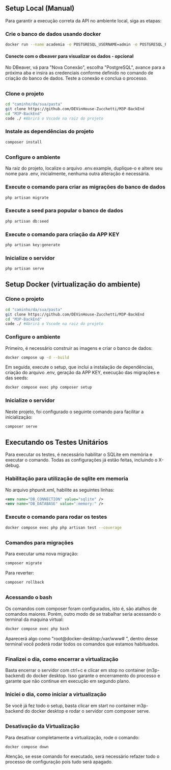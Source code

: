 ## Setup Local (Manual)

Para garantir a execução correta da API no ambiente local, siga as etapas:

### Crie o banco de dados usando docker

```bash
docker run --name academia -e POSTGRESQL_USERNAME=admin -e POSTGRESQL_PASSWORD=admin -e POSTGRESQL_DATABASE=academia_api -p 5432:5432 bitnami/postgresql
```

#### Conecte com o dbeaver para visualizar os dados - opcional

No DBeaver, vá para "Nova Conexão", escolha "PostgreSQL", avance para a próxima aba e insira as credenciais conforme definido no comando de criação do banco de dados. Teste a conexão e conclua o processo.

##

### Clone o projeto

```bash
cd "caminho/da/sua/pasta"
git clone https://github.com/DEVinHouse-Zucchetti/M3P-BackEnd
cd "M3P-BackEnd"
code ./ #Abrirá o Vscode na raiz do projeto
```

### Instale as dependências do projeto

```bash
composer install
```

##

### Configure o ambiente

Na raiz do projeto, localize o arquivo .env.example, duplique-o e altere seu nome para .env, inicialmente, nenhuma outra alteração é necessária.

### Execute o comando para criar as migrações do banco de dados

```sh
php artisan migrate
```

### Execute a seed para popular o banco de dados

```sh
php artisan db:seed
```

### Execute o comando para criação da APP KEY

```sh
php artisan key:generate
```

### Inicialize o servidor

```sh
php artisan serve
```

## Setup Docker (virtualização do ambiente)

### Clone o projeto

```bash
cd "caminho/da/sua/pasta"
git clone https://github.com/DEVinHouse-Zucchetti/M3P-BackEnd
cd "M3P-BackEnd"
code ./ #Abrirá o Vscode na raiz do projeto
```

### Configure o ambiente

Primeiro, é necessário construir as imagens e criar o banco de dados:

```sh
docker compose up -d --build
```

Em seguida, execute o setup, que inclui a instalação de dependências, criação do arquivo .env, geração da APP KEY, execução das migrações e das seeds:

```sh
docker compose exec php composer setup
```

### Inicialize o servidor

Neste projeto, foi configurado o seguinte comando para facilitar a inicialização:

```sh
composer serve
```

## Executando os Testes Unitários

Para executar os testes, é necessário habilitar o SQLite em memória e executar o comando. Todas as configurações já estão feitas, incluindo o X-debug.

### Habilitação para utilização de sqlite em memoria

No arquivo phpunit.xml, habilite as seguintes linhas:

```xml
<env name="DB_CONNECTION" value="sqlite" />
<env name="DB_DATABASE" value=":memory:" />
```

### Execute o comando para rodar os testes

```bash
docker compose exec php php artisan test --coverage
```

##

### Comandos para migrações

Para executar uma nova migração:

```bash
composer migrate
```

Para reverter:

```bash
composer rollback
```

##

### Acessando o bash

Os comandos com composer foram configurados, isto é, são atalhos de comandos maiores. Porém, outro modo de se trabalhar seria acessando o terminal da maquina virtual:

```bash
docker compose exec php bash
```

Aparecerá algo como "root@docker-desktop:/var/www# ", dentro desse terminal você poderá rodar todos os comandos que estamos habituados.

##

### Finalizei o dia, como encerrar a virtualização

Basta encerrar o servidor com ctrl+c e clicar em stop no container (m3p-backend) do docker desktop. Isso garante o encerramento do processo e garante que não continue em execução em segundo plano.

### Iniciei o dia, como iniciar a virtualização

Se você já fez todo o setup, basta clicar em start no container m3p-backend do docker desktop e rodar o servidor com composer serve.

##

### Desativação da Virtualização

Para desativar completamente a virtualização, rode o comando:

```sh
docker compose down
```

Atenção, se esse comando for executado, será necessário refazer todo o processo de configuração pois tudo será apagado.
